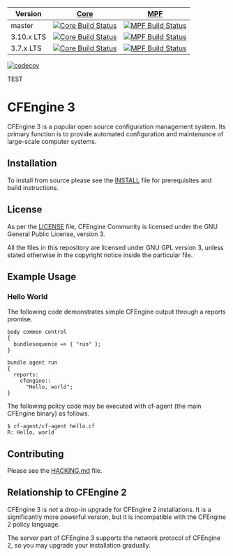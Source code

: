 
| Version    | [Core](https://github.com/cfengine/core)                                                                           | [MPF](https://github.com/cfengine/masterfiles)                                                                                  |
|------------|--------------------------------------------------------------------------------------------------------------------|---------------------------------------------------------------------------------------------------------------------------------|
| master     | [![Core Build Status](https://travis-ci.org/cfengine/core.svg?branch=master)](https://travis-ci.org/cfengine/core) | [![MPF Build Status](https://travis-ci.org/cfengine/masterfiles.svg?branch=master)](https://travis-ci.org/cfengine/masterfiles) |
| 3.10.x LTS | [![Core Build Status](https://travis-ci.org/cfengine/core.svg?branch=3.10.x)](https://travis-ci.org/cfengine/core) | [![MPF Build Status](https://travis-ci.org/cfengine/masterfiles.svg?branch=3.10.x)](https://travis-ci.org/cfengine/masterfiles) |
| 3.7.x LTS  | [![Core Build Status](https://travis-ci.org/cfengine/core.svg?branch=3.7.x)](https://travis-ci.org/cfengine/core)  | [![MPF Build Status](https://travis-ci.org/cfengine/masterfiles.svg?branch=3.7.x)](https://travis-ci.org/cfengine/masterfiles)  |

[![codecov](https://codecov.io/gh/cfengine/core/branch/master/graph/badge.svg)](https://codecov.io/gh/cfengine/core)

TEST

# CFEngine 3

CFEngine 3 is a popular open source configuration management system. Its primary
function is to provide automated configuration and maintenance of large-scale
computer systems.

## Installation

To install from source please see
the [INSTALL](https://github.com/cfengine/core/blob/master/INSTALL) file for
prerequisites and build instructions.

## License

As per the [LICENSE](https://github.com/cfengine/core/blob/master/LICENSE) file,
CFEngine Community is licensed under the GNU General Public License, version 3.

All the files in this repository are licensed under GNU GPL version 3, unless
stated otherwise in the copyright notice inside the particular file.

## Example Usage

### Hello World

The following code demonstrates simple CFEngine output through a reports promise.

    body common control
    {
      bundlesequence => { "run" };
    }

    bundle agent run
    {
      reports:
        cfengine::
          "Hello, world";
    }

The following policy code may be executed with cf-agent (the main CFEngine binary) as follows.

    $ cf-agent/cf-agent hello.cf
    R: Hello, world

## Contributing

Please see the [HACKING.md](https://github.com/cfengine/core/blob/master/HACKING.md) file.

## Relationship to CFEngine 2

CFEngine 3 is *not* a drop-in upgrade for CFEngine 2 installations.  It is a
significantly more powerful version, but it is incompatible with the CFEngine 2
policy language.

The server part of CFEngine 3 supports the network protocol of CFEngine 2, so you may
upgrade your installation gradually.
